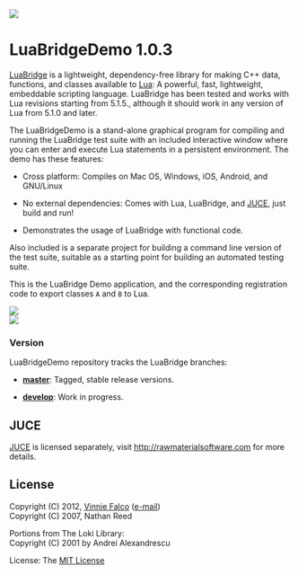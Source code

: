 <a href="http://lua.org">
<img src="http://vinniefalco.github.com/LuaBridgeDemo/powered-by-lua.png">
</a><br>

# LuaBridgeDemo 1.0.3

[LuaBridge][3] is a lightweight, dependency-free library for making C++ data,
functions, and classes available to [Lua][4]: A powerful, fast, lightweight,
embeddable scripting language. LuaBridge has been tested and works with Lua
revisions starting from 5.1.5., although it should work in any version of Lua
from 5.1.0 and later.

The LuaBridgeDemo is a stand-alone graphical program for compiling and running
the LuaBridge  test suite with an included interactive window where you can enter
and execute Lua statements in a persistent environment. The demo has these
features:

- Cross platform: Compiles on Mac OS, Windows, iOS, Android, and GNU/Linux

- No external dependencies: Comes with Lua, LuaBridge, and [JUCE][5], just build and run!

- Demonstrates the usage of LuaBridge with functional code.

Also included is a separate project for building a command line version of
the test suite, suitable as a starting point for building an automated
testing suite.

This is the LuaBridge Demo application, and the corresponding registration code
to export classes `A` and `B` to Lua.

<a href="https://github.com/vinniefalco/LuaBridgeDemo">
<img src="http://vinniefalco.github.com/LuaBridgeDemo/LuaBridgeDemoScreenshot1.0.2.png">
</a><br>

<a href="https://github.com/vinniefalco/LuaBridgeDemo/downloads">
<img src="http://vinniefalco.github.com/images/ThreeOSDownloadNow.png">
</a><br>

### Version

LuaBridgeDemo repository tracks the LuaBridge branches:

- **[master][6]**: Tagged, stable release versions.

- **[develop][7]**: Work in progress.

## JUCE

[JUCE][5] is licensed separately, visit http://rawmaterialsoftware.com for more
details.

## License

Copyright (C) 2012, [Vinnie Falco][1] ([e-mail][0]) <br>
Copyright (C) 2007, Nathan Reed <br>
  
Portions from The Loki Library: <br>
Copyright (C) 2001 by Andrei Alexandrescu

License: The [MIT License][2]

[0]: mailto:vinnie.falco@gmail.com "Vinnie Falco (Email)"
[1]: http://www.vinniefalco.com "Vinnie Falco"
[2]: http://www.opensource.org/licenses/mit-license.html "The MIT License"
[3]: https://github.com/vinniefalco/LuaBridge "LuaBridge"
[4]: http://lua.org "The Lua Programming Language"
[5]: http://www.rawmaterialsoftware.com "The JUCE Library"
[6]: https://github.com/vinniefalco/LuaBridgeDemo "LuaBridgeDemo master branch"
[7]: https://github.com/vinniefalco/LuaBridgeDemo/tree/develop "LuaBridgeDemo develop branch"
